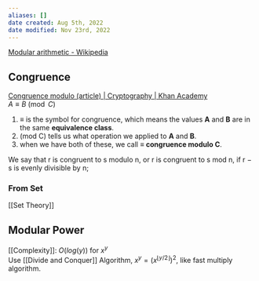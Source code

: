 ```yaml
---
aliases: []
date created: Aug 5th, 2022
date modified: Nov 23rd, 2022
---
```

[Modular arithmetic - Wikipedia](https://en.wikipedia.org/wiki/Modular_arithmetic)

## Congruence
[Congruence modulo (article) | Cryptography | Khan Academy](https://www.khanacademy.org/computing/computer-science/cryptography/modarithmetic/a/congruence-modulo)  
$A \equiv B \pmod{C}$
1. $\equiv$ is the symbol for congruence, which means the values **A** and **B** are in the same **equivalence class**.
2. (mod C) tells us what operation we applied to **A** and **B**.
3. when we have both of these, we call $\equiv$ **congruence modulo C**.

We say that r is congruent to s modulo n, or r is congruent to s mod n, if r − s is evenly divisible by n;

### From Set
[[Set Theory]]

## Modular Power
[[Complexity]]: $O(log(y))$ for $x^y$  
Use [[Divide and Conquer]] Algorithm, $x^{y}=(x^{\lfloor{y/2}\rfloor})^{2}$, like fast multiply algorithm.
